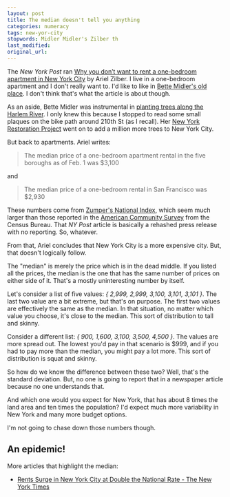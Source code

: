 ```yaml
---
layout: post
title: The median doesn't tell you anything
categories: numeracy
tags: new-yor-city
stopwords: Midler Midler's Zilber th
last_modified:
original_url:
---
```


The *New York Post* ran [Why you don’t want to rent a one-bedroom apartment in New York City](https://nypost.com/2022/02/28/why-you-dont-want-to-rent-a-one-bedroom-in-new-york-city/) by Ariel Zilber. I live in a one-bedroom apartment and I don't really want to. I'd like to like in [Bette Midler's old place](https://www.6sqft.com/bette-midler-sells-palatial-upper-east-side-penthouse-last-listed-for-50m/). I don't think that's what the article is about though.

<!--more-->

As an aside, Bette Midler was instrumental in [planting trees along the Harlem River](https://www.architecturaldigest.com/story/million-trees-nyc). I only knew this because I stopped to read some small plaques on the bike path around 210th St (as I recall). Her [New York Restoration Project](https://www.nyrp.org/en/) went on to add a million more trees to New York City.

But back to apartments. Ariel writes:

> The median price of a one-bedroom apartment rental in the five boroughs as of Feb. 1 was $3,100

and

> The median price of a one-bedroom rental in San Francisco was $2,930

These numbers come from [Zumper's National Index](https://www.zumper.com/blog/rental-price-data/), which seem much larger than those reported in the [American Community Survey](https://www.deptofnumbers.com/rent/new-york/new-york/) from the Census Bureau. That *NY Post* article is basically a rehashed press release with no reporting. So, whatever.

From that, Ariel concludes that New York City is a more expensive city. But, that doesn't logically follow.

The "median" is merely the price which is in the dead middle. If you listed all the prices, the median is the one that has the same number of prices on either side of it. That's a mostly uninteresting number by itself.

Let's consider a list of five values: *{ 2,999, 2,999, 3,100, 3,101, 3,101 }*. The last two value are a bit extreme, but that's on purpose. The first two values are effectively the same as the median. In that situation, no matter which value you choose, it's close to the median. This sort of distribution to tall and skinny.

Consider a different list: *{ 900, 1,600, 3,100, 3,500, 4,500 }*. The  values are more spread out. The lowest you'd pay in that scenario is $999, and if you had to pay more than the median, you might pay a lot more. This sort of distribution is squat and skinny.

So how do we know the difference between these two? Well, that's the standard deviation. But, no one is going to report that in a newspaper article because no one understands that.

And which one would you expect for New York, that has about 8 times the land area and ten times the population? I'd expect much more variability in New York and many more budget options.

I'm not going to chase down those numbers though.

## An epidemic!

More articles that highlight the median:

* [Rents Surge in New York City at Double the National Rate - The New York Times](https://www.nytimes.com/2022/03/07/nyregion/nyc-rent-surge.html)

